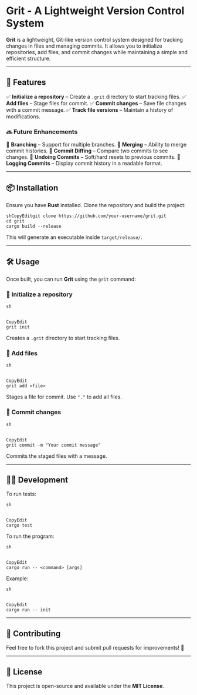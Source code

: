 # **Grit - A Lightweight Version Control System**

**Grit** is a lightweight, Git-like version control system designed for tracking changes in files and managing commits. It allows you to initialize repositories, add files, and commit changes while maintaining a simple and efficient structure.

------

## **🚀 Features**

✅ **Initialize a repository** – Create a `.grit` directory to start tracking files.
✅ **Add files** – Stage files for commit.
✅ **Commit changes** – Save file changes with a commit message.
✅ **Track file versions** – Maintain a history of modifications.

### **🔜 Future Enhancements**

🔹 **Branching** – Support for multiple branches.
🔹 **Merging** – Ability to merge commit histories.
🔹 **Commit Diffing** – Compare two commits to see changes.
🔹 **Undoing Commits** – Soft/hard resets to previous commits.
🔹 **Logging Commits** – Display commit history in a readable format.

------

## **📦 Installation**

Ensure you have **Rust** installed. Clone the repository and build the project:

```
shCopyEditgit clone https://github.com/your-username/grit.git
cd grit
cargo build --release
```

This will generate an executable inside `target/release/`.

------

## **🛠 Usage**

Once built, you can run **Grit** using the `grit` command:

### **🔹 Initialize a repository**

```
sh


CopyEdit
grit init
```

Creates a `.grit` directory to start tracking files.

### **🔹 Add files**

```
sh


CopyEdit
grit add <file>
```

Stages a file for commit. Use `"."` to add all files.

### **🔹 Commit changes**

```
sh


CopyEdit
grit commit -m "Your commit message"
```

Commits the staged files with a message.

------

## **👨‍💻 Development**

To run tests:

```
sh


CopyEdit
cargo test
```

To run the program:

```
sh


CopyEdit
cargo run -- <command> [args]
```

Example:

```
sh


CopyEdit
cargo run -- init
```

------

## **🤝 Contributing**

Feel free to fork this project and submit pull requests for improvements! 🚀

------

## **📜 License**

This project is open-source and available under the **MIT License**.
